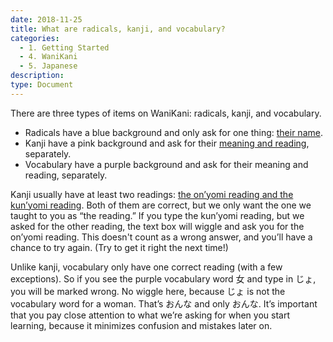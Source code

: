```yaml
---
date: 2018-11-25
title: What are radicals, kanji, and vocabulary?
categories:
  - 1. Getting Started
  - 4. WaniKani
  - 5. Japanese
description:
type: Document
---
```

There are three types of items on WaniKani: radicals, kanji, and vocabulary.

+ Radicals have a blue background and only ask for one thing: [their name](x).
+ Kanji have a pink background and ask for their [meaning and reading](x), separately.
+ Vocabulary have a purple background and ask for their meaning and reading, separately.

Kanji usually have at least two readings: [the on’yomi reading and the kun’yomi reading](x). Both of them are correct, but we only want the one we taught to you as “the reading.” If you type the kun’yomi reading, but we asked for the other reading, the text box will wiggle and ask you for the on’yomi reading. This doesn't count as a wrong answer, and you’ll have a chance to try again. (Try to get it right the next time!)

Unlike kanji, vocabulary only have one correct reading (with a few exceptions). So if you see the purple vocabulary word 女 and type in じょ, you will be marked wrong. No wiggle here, because じょ is not the vocabulary word for a woman. That’s おんな and only おんな. It’s important that you pay close attention to what we’re asking for when you start learning, because it minimizes confusion and mistakes later on.
